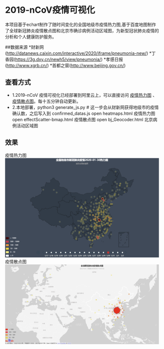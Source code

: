 # 2019-nCoV疫情可视化

本项目基于echart制作了随时间变化的全国地级市疫情热力图,基于百度地图制作了全球新冠肺炎疫情散点图和北京市确诊病例活动区域图，为新型冠状肺炎疫情的分析和个人健康防护服务。

##数据来源
*财新网(http://datanews.caixin.com/interactive/2020/iframe/pneumonia-new/)
*丁香园(https://3g.dxy.cn/newh5/view/pneumonia/)
*孝感日报(http://www.xgrb.cn/)
*首都之窗(http://www.beijing.gov.cn/)

## 查看方式
* 1.2019-nCoV 疫情可视化已经部署到阿里云上，可以直接访问 [疫情热力图](http://etwatch.cn:8085/2019ncov/heatmaps.html) 、[疫情散点图](http://etwatch.cn:8085/2019ncov/index.html)。每十五分钟自动更新。
* 2.本地部署，python3 generate_js.py # 这一步会从财新网获得地级市的疫情确认数，之后写入到 confirmed_datas.js
open heatmaps.html 疫情热力图
open effectScatter-bmap.html 疫情散点图
open bj_Geocoder.html 北京病例活动区域图

## 效果
疫情热力图
![疫情热力图](demo20200130.png)
疫情散点图
![疫情散点图](demo20200203174249.png)

